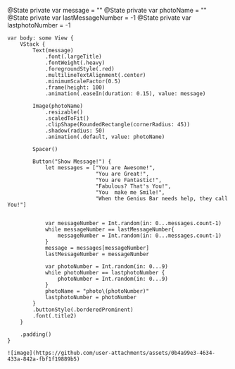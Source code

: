  @State private var message = ""
    @State private var photoName = ""
    @State private var lastMessageNumber = -1
    @State private var lastphotoNumber = -1
    
    var body: some View {
        VStack {
            Text(message)
                .font(.largeTitle)
                .fontWeight(.heavy)
                .foregroundStyle(.red)
                .multilineTextAlignment(.center)
                .minimumScaleFactor(0.5)
                .frame(height: 100)
                .animation(.easeIn(duration: 0.15), value: message)
            
            Image(photoName)
                .resizable()
                .scaledToFit()
                .clipShape(RoundedRectangle(cornerRadius: 45))
                .shadow(radius: 50)
                .animation(.default, value: photoName)
            
            Spacer()
            
            Button("Show Message!") {
                let messages = ["You are Awesome!",
                                "You are Great!",
                                "You are Fantastic!",
                                "Fabulous? That's You!",
                                "You  make me Smile!",
                                "When the Genius Bar needs help, they call You!"]
                
              
                var messageNumber = Int.random(in: 0...messages.count-1)
                while messageNumber == lastMessageNumber{
                    messageNumber = Int.random(in: 0...messages.count-1)
                }
                message = messages[messageNumber]
                lastMessageNumber = messageNumber
                
                var photoNumber = Int.random(in: 0...9)
                while photoNumber == lastphotoNumber {
                    photoNumber = Int.random(in: 0...9)
                }
                photoName = "photo\(photoNumber)"
                lastphotoNumber = photoNumber
            }
            .buttonStyle(.borderedProminent)
            .font(.title2)
        }
        
        .padding()
    }

    ![image](https://github.com/user-attachments/assets/0b4a99e3-4634-433a-842a-fbf1f19889b5)
